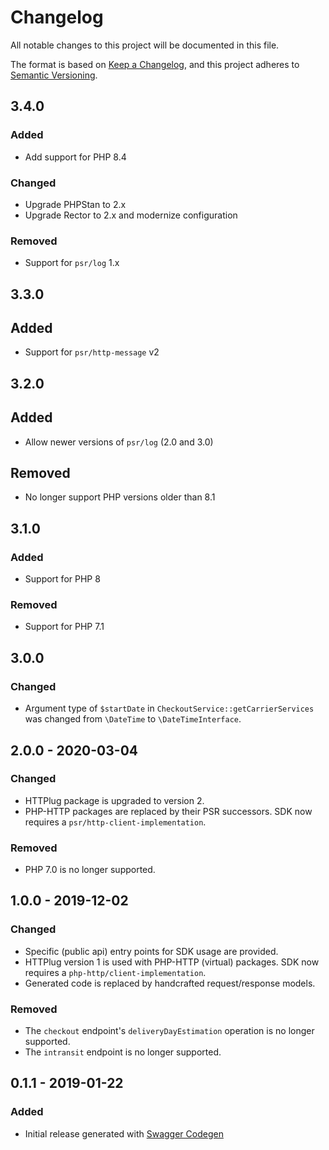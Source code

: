 # Changelog

All notable changes to this project will be documented in this file.

The format is based on [Keep a Changelog](https://keepachangelog.com/en/1.0.0/),
and this project adheres to [Semantic Versioning](https://semver.org/spec/v2.0.0.html).

## 3.4.0

### Added

- Add support for PHP 8.4

### Changed

- Upgrade PHPStan to 2.x
- Upgrade Rector to 2.x and modernize configuration

### Removed

- Support for `psr/log` 1.x

## 3.3.0

## Added

- Support for `psr/http-message` v2

## 3.2.0

## Added

- Allow newer versions of `psr/log` (2.0 and 3.0)

## Removed

- No longer support PHP versions older than 8.1

## 3.1.0

### Added

- Support for PHP 8

### Removed

- Support for PHP 7.1

## 3.0.0

### Changed

- Argument type of `$startDate` in `CheckoutService::getCarrierServices`
  was changed from `\DateTime` to `\DateTimeInterface`.

## 2.0.0 - 2020-03-04

### Changed

- HTTPlug package is upgraded to version 2.
- PHP-HTTP packages are replaced by their PSR successors. SDK now requires a `psr/http-client-implementation`.

### Removed

- PHP 7.0 is no longer supported.

## 1.0.0 - 2019-12-02

### Changed

- Specific (public api) entry points for SDK usage are provided.
- HTTPlug version 1 is used with PHP-HTTP (virtual) packages. SDK now requires a `php-http/client-implementation`.
- Generated code is replaced by handcrafted request/response models.

### Removed

- The `checkout` endpoint's `deliveryDayEstimation` operation is no longer supported.
- The `intransit` endpoint is no longer supported.

## 0.1.1 - 2019-01-22

### Added

- Initial release generated with [Swagger Codegen](https://github.com/swagger-api/swagger-codegen)
